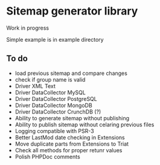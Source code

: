 Sitemap generator library
=========================

Work in progress

Simple example is in example directory

To do
-----

* load previous sitemap and compare changes
* check if group name is valid
* Driver XML Text
* Driver DataCollector MySQL
* Driver DataCollector PostgreSQL
* Driver DataCollector MongoDB
* Driver DataCollector CrunchDB (?)
* Ability to generate sitemap without publishing
* Ability to publish sitemap without celaring previous files
* Logging compatible with PSR-3
* Better LastMod date checking in Extensions
* Move duplicate parts from Extensions to Triat
* Check all methods for proper retunr values
* Polish PHPDoc comments